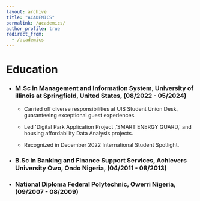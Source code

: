 ```yaml
---
layout: archive
title: "ACADEMICS"
permalink: /academics/
author_profile: true
redirect_from:
  - /academics
---
```


# Education

- ### M.Sc in Management and Information System, University of illinois at Springfield, United States, (08/2022 - 05/2024)

  - Carried off diverse responsibilities at UIS Student Union Desk, guaranteeing exceptional guest experiences.

  - Led 'Digital Park Application Project ,'SMART ENERGY GUARD,' and housing affordability Data Analysis projects.

  - Recognized in December 2022 International Student Spotlight.

- ### B.Sc in Banking and Finance Support Services, Achievers University Owo, Ondo Nigeria, (04/2011 - 08/2013)

- ### National Diploma Federal Polytechnic, Owerri Nigeria, (09/2007 - 08/2009)